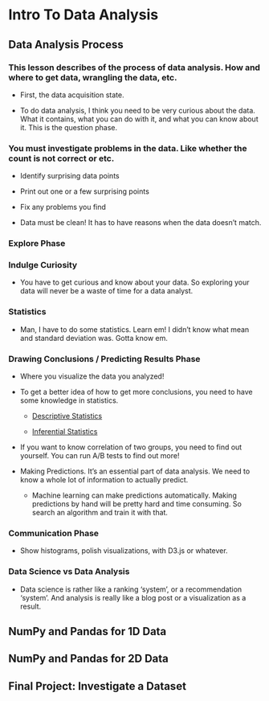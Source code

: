 # Intro To Data Analysis


## Data Analysis Process

### This lesson describes of the process of data analysis. How and where to get data, wrangling the data, etc. 

- First, the data acquisition state. 

- To do data analysis, I think you need to be very curious about the data. What it contains, what you can do with it, and what you can know about it. This is the question phase.

### You must investigate problems in the data. Like whether the count is not correct or etc.

- Identify surprising data points

- Print out one or a few surprising points

- Fix any problems you find

- Data must be clean! It has to have reasons when the data doesn’t match. 

### Explore Phase

### Indulge Curiosity

- You have to get curious and know about your data. So exploring your data will never be a waste of time for a data analyst. 

### Statistics

- Man, I have to do some statistics. Learn em! I didn’t know what mean and standard deviation was. Gotta know em.

### Drawing Conclusions / Predicting Results Phase

- Where you visualize the data you analyzed!

- To get a better idea of how to get more conclusions, you need to have some knowledge in statistics.

	- [Descriptive Statistics](https://www.udacity.com/course/intro-to-descriptive-statistics--ud827)

	- [Inferential Statistics](https://www.udacity.com/course/intro-to-inferential-statistics--ud201)

- If you want to know correlation of two groups, you need to find out yourself. You can run A/B tests to find out more!

- Making Predictions. It’s an essential part of data analysis. We need to know a whole lot of information to actually predict. 

	- Machine learning can make predictions automatically. Making predictions by hand will be pretty hard and time consuming. So search an algorithm and train it with that.

### Communication Phase

- Show histograms, polish visualizations, with D3.js or whatever.

### Data Science vs Data Analysis

- Data science is rather like a ranking ‘system’, or a recommendation ‘system’. And analysis is really like a blog post or a visualization as a result.

## NumPy and Pandas for 1D Data

## NumPy and Pandas for 2D Data

## Final Project: Investigate a Dataset

